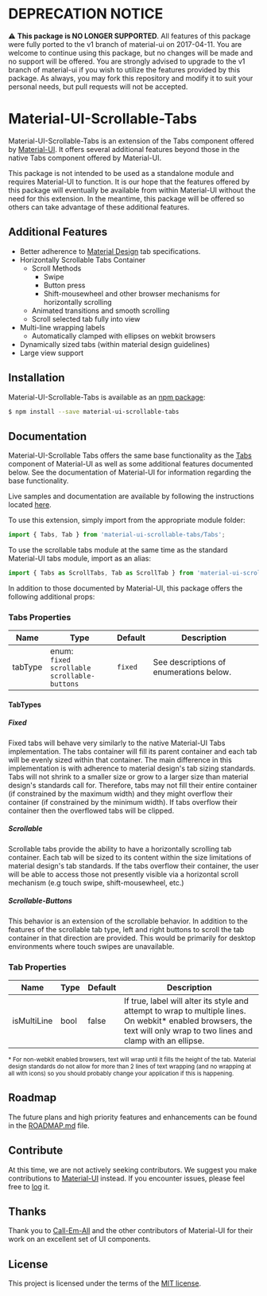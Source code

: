 # **DEPRECATION NOTICE**

⚠️ **This package is NO LONGER SUPPORTED**.  All features of this package were fully ported to the v1 branch of material-ui on 2017-04-11.  You are welcome to continue using this package, but no changes will be made and no support will be offered.  You are strongly advised to upgrade to the v1 branch of material-ui if you wish to utilize the features provided by this package. As always, you may fork this repository and modify it to suit your personal needs, but pull requests will not be accepted.

# Material-UI-Scrollable-Tabs

Material-UI-Scrollable-Tabs is an extension of the Tabs component offered by [Material-UI](http://www.material-ui.com/).
It offers several additional features beyond those in the native Tabs component offered by Material-UI.

This package is not intended to be used as a standalone module and requires Material-UI to function.  It is our hope that the
features offered by this package will eventually be available from within Material-UI without the need for this extension.
In the meantime, this package will be offered so others can take advantage of these additional features.

## Additional Features

* Better adherence to [Material Design](https://material.io/guidelines/components/tabs.html#tabs-specs) tab specifications.
* Horizontally Scrollable Tabs Container
  * Scroll Methods
    * Swipe
    * Button press
    * Shift-mousewheel and other browser mechanisms for horizontally scrolling
  * Animated transitions and smooth scrolling
  * Scroll selected tab fully into view
* Multi-line wrapping labels
  * Automatically clamped with ellipses on webkit browsers
* Dynamically sized tabs (within material design guidelines)
* Large view support

## Installation
Material-UI-Scrollable-Tabs is available as an [npm package](https://www.npmjs.com/package/material-ui-scrollable-tabs):

```sh
$ npm install --save material-ui-scrollable-tabs
```

## Documentation
Material-UI-Scrollable Tabs offers the same base functionality as the [Tabs](http://www.material-ui.com/#/components/tabs) component of Material-UI as well as some additional features documented below.  See the documentation of Material-UI for information regarding the base functionality.

Live samples and documentation are available by following the instructions located [here](https://github.com/STORIS/material-ui-scrollable-tabs/blob/master/examples/README.md).

To use this extension, simply import from the appropriate module folder:
```js
import { Tabs, Tab } from 'material-ui-scrollable-tabs/Tabs';
```
To use the scrollable tabs module at the same time as the standard Material-UI tabs module, import as an alias:
```js
import { Tabs as ScrollTabs, Tab as ScrollTab } from 'material-ui-scrollable-tabs/Tabs';
```

In addition to those documented by Material-UI, this package offers the following additional props:

### Tabs Properties
| Name | Type | Default | Description |
| ---- | ---- | ------- | ----------- |
| tabType | enum:<br />`fixed`<br />`scrollable`<br />`scrollable-buttons` | `fixed` | See descriptions of enumerations below. |

#### TabTypes
##### Fixed
Fixed tabs will behave very similarly to the native Material-UI Tabs implementation.  The tabs container will fill its parent container and each tab
will be evenly sized within that container.  The main difference in this implementation is with adherence to material design's tab sizing standards.  Tabs
will not shrink to a smaller size or grow to a larger size than material design's standards call for.  Therefore, tabs may not fill their entire container
(if constrained by the maximum width) and they might overflow their container (if constrained by the minimum width).  If tabs overflow their container then
the overflowed tabs will be clipped.

##### Scrollable
Scrollable tabs provide the ability to have a horizontally scrolling tab container.  Each tab will be sized to its content within the size limitations of
material design's tab standards.  If the tabs overflow their container, the user will be able to access those not presently visible via a horizontal
scroll mechanism (e.g touch swipe, shift-mousewheel, etc.)

##### Scrollable-Buttons
This behavior is an extension of the scrollable behavior.  In addition to the features of the scrollable tab type, left and right buttons to scroll the
tab container in that direction are provided.  This would be primarily for desktop environments where touch swipes are unavailable.

### Tab Properties
| Name | Type | Default | Description |
| ---- | ---- | ------- | ----------- |
| isMultiLine | bool | false | If true, label will alter its style and attempt to wrap to multiple lines.  On webkit* enabled browsers, the text will only wrap to two lines and clamp with an ellipse.

<sub>\* For non-webkit enabled browsers, text will wrap until it fills the height of the tab.  Material design standards do not allow for more than 2 lines of
text wrapping (and no wrapping at all with icons) so you should probably change your application if this is happening.</sub>

## Roadmap

The future plans and high priority features and enhancements can be found
in the [ROADMAP.md](https://github.com/STORIS/material-ui-scrollable-tabs/blob/master/ROADMAP.md) file.

## Contribute

At this time, we are not actively seeking contributors.  We suggest you make contributions to
[Material-UI](https://github.com/callemall/material-ui) instead.  If you encounter issues, please feel free to
[log](https://github.com/STORIS/material-ui-scrollable-tabs/issues/new) it.

## Thanks

Thank you to [Call-Em-All](https://www.call-em-all.com/) and the other contributors of Material-UI for their
work on an excellent set of UI components.

## License
This project is licensed under the terms of the
[MIT license](https://github.com/STORIS/material-ui-scrollable-tabs/blob/master/LICENSE).

